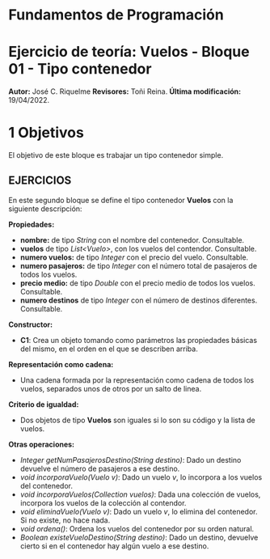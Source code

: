 # Fundamentos de Programación
# Ejercicio de teoría: Vuelos - Bloque 01 - Tipo contenedor

**Autor:** José C. Riquelme 
**Revisores:**  Toñi Reina. 
**Última modificación:** 19/04/2022.

# **1 Objetivos**

El objetivo de este bloque es trabajar un tipo contenedor simple.


## EJERCICIOS


En este segundo bloque se define el tipo contenedor **Vuelos** con la siguiente descripción:

**Propiedades:**

- **nombre:** de tipo *String* con el nombre del contenedor. Consultable.
- **vuelos** de tipo *List\<Vuelo\>*, con los vuelos del contendor. Consultable. 
- **numero vuelos:** de tipo *Integer* con el precio del vuelo. Consultable.
- **numero pasajeros:** de tipo *Integer* con el número total de pasajeros de todos los vuelos. 
- **precio medio:** de tipo *Double* con el precio medio de todos los vuelos. Consultable.
- **numero destinos** de tipo *Integer* con el número de destinos diferentes. Consultable.

**Constructor:**

- **C1**: Crea un objeto tomando como parámetros las propiedades básicas del mismo, en el orden en el que se describen arriba.

**Representación como cadena:**

- Una cadena formada por la representación como cadena de todos los vuelos, separados unos de otros por un salto de linea.

**Criterio de igualdad:**

- Dos objetos de tipo **Vuelos** son iguales si lo son su código y la lista de vuelos.

**Otras operaciones:**

- *Integer getNumPasajerosDestino(String destino)*: Dado un destino devuelve el número de pasajeros a ese destino.
- *void incorporaVuelo(Vuelo v)*: Dado un vuelo *v*, lo incorpora a los vuelos del contenedor.
- *void incorporaVuelos(Collection<Vuelo> vuelos)*: Dada una colección de vuelos, incorpora los vuelos de la colección al contendor.
- *void eliminaVuelo(Vuelo v)*: Dado un vuelo *v*, lo elimina del contenedor. Si no existe, no hace nada.
- *void ordena()*: Ordena los vuelos del contenedor por su orden natural.
- *Boolean existeVueloDestino(String destino)*: Dado un destino, devuelve cierto si en el contenedor hay algún vuelo a ese destino. 


